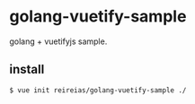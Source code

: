 # golang-vuetify-sample

golang + vuetifyjs sample.

## install

```
$ vue init reireias/golang-vuetify-sample ./
```

